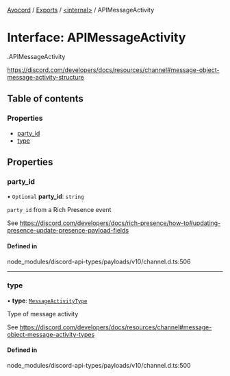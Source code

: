 [Avocord](../README.md) / [Exports](../modules.md) / [<internal\>](../modules/internal_.md) / APIMessageActivity

# Interface: APIMessageActivity

[<internal>](../modules/internal_.md).APIMessageActivity

https://discord.com/developers/docs/resources/channel#message-object-message-activity-structure

## Table of contents

### Properties

- [party\_id](internal_.APIMessageActivity.md#party_id)
- [type](internal_.APIMessageActivity.md#type)

## Properties

### party\_id

• `Optional` **party\_id**: `string`

`party_id` from a Rich Presence event

See https://discord.com/developers/docs/rich-presence/how-to#updating-presence-update-presence-payload-fields

#### Defined in

node_modules/discord-api-types/payloads/v10/channel.d.ts:506

___

### type

• **type**: [`MessageActivityType`](../enums/internal_.MessageActivityType.md)

Type of message activity

See https://discord.com/developers/docs/resources/channel#message-object-message-activity-types

#### Defined in

node_modules/discord-api-types/payloads/v10/channel.d.ts:500

